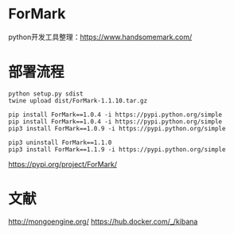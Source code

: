 # ForMark
python开发工具整理：https://www.handsomemark.com/


# 部署流程

```
python setup.py sdist 
twine upload dist/ForMark-1.1.10.tar.gz

pip install ForMark==1.0.4 -i https://pypi.python.org/simple
pip install ForMark==1.0.4 -i https://pypi.python.org/simple
pip3 install ForMark==1.0.9 -i https://pypi.python.org/simple

pip3 uninstall ForMark==1.1.0
pip3 install ForMark==1.1.9 -i https://pypi.python.org/simple

```

https://pypi.org/project/ForMark/

# 文献
http://mongoengine.org/
https://hub.docker.com/_/kibana



